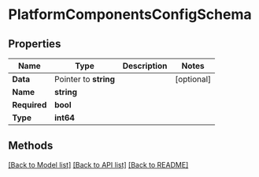 # PlatformComponentsConfigSchema

## Properties

Name | Type | Description | Notes
------------ | ------------- | ------------- | -------------
**Data** | Pointer to **string** |  | [optional] 
**Name** | **string** |  | 
**Required** | **bool** |  | 
**Type** | **int64** |  | 

## Methods


[[Back to Model list]](../README.md#documentation-for-models) [[Back to API list]](../README.md#documentation-for-api-endpoints) [[Back to README]](../README.md)


